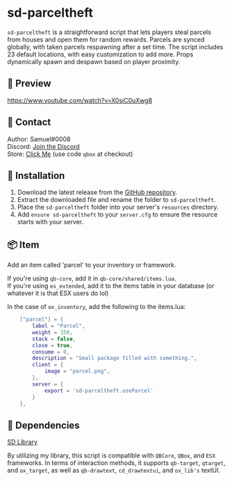 # sd-parceltheft

`sd-parceltheft` is a straightforward script that lets players steal parcels from houses and open them for random rewards. Parcels are synced globally, with taken parcels respawning after a set time. The script includes 23 default locations, with easy customization to add more. Props dynamically spawn and despawn based on player proximity.

## 🎥 Preview
https://www.youtube.com/watch?v=X0siC0uXwg8

## 🔔 Contact
Author: Samuel#0008  
Discord: [Join the Discord](https://discord.gg/samueldev)<br>
Store: [Click Me](https://fivem.samueldev.shop) (use code `qbox` at checkout)

## 💾 Installation
1. Download the latest release from the [GitHub repository](https://github.com/Samuels-Development/sd-parceltheft/releases).
2. Extract the downloaded file and rename the folder to `sd-parceltheft`.
3. Place the `sd-parceltheft` folder into your server's `resources` directory.
4. Add `ensure sd-parceltheft` to your `server.cfg` to ensure the resource starts with your server.

## 📦 Item
Add an item called 'parcel' to your inventory or framework.

If you're using `qb-core`, add it in `qb-core/shared/items.lua`.<br>
If you're using `es_extended`, add it to the items table in your database (or whatever it is that ESX users do lol)

In the case of `ox_inventory`, add the following to the items.lua:
```lua
	["parcel"] = {
		label = "Parcel",
		weight = 350,
		stack = false,
		close = true,
		consume = 0,
		description = "Small package filled with something.",
		client = {
			image = "parcel.png",
		},
		server = {
			export = 'sd-parceltheft.useParcel'
		}
	},
```

## 📖 Dependencies
[SD Library](https://github.com/Samuels-Development/sd_lib/releases)

By utilizing my library, this script is compatible with `QBCore`, `QBox`, and `ESX` frameworks. In terms of interaction methods, it supports `qb-target`, `qtarget`, and `ox_target`, as well as `qb-drawtext`, `cd_drawtextui`, and `ox_lib's` textUI.

